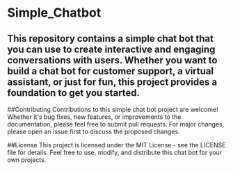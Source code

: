 # Simple_Chatbot


## This repository contains a simple chat bot that you can use to create interactive and engaging conversations with users. Whether you want to build a chat bot for customer support, a virtual assistant, or just for fun, this project provides a foundation to get you started.

##Contributing
Contributions to this simple chat bot project are welcome! Whether it's bug fixes, new features, or improvements to the documentation, please feel free to submit pull requests. For major changes, please open an issue first to discuss the proposed changes.

##License
This project is licensed under the MIT License - see the LICENSE file for details. Feel free to use, modify, and distribute this chat bot for your own projects.
